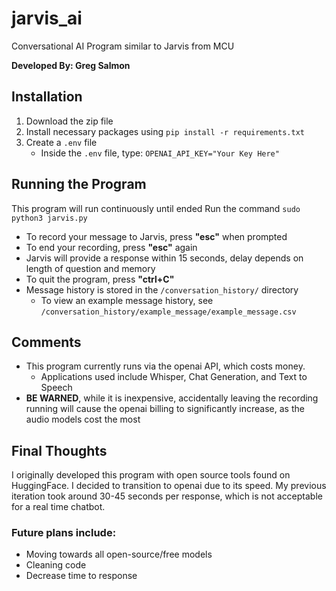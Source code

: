 # jarvis_ai
Conversational AI Program similar to Jarvis from MCU

**Developed By: Greg Salmon**

## Installation
1. Download the zip file
2. Install necessary packages using `pip install -r requirements.txt`
3. Create a `.env` file
    - Inside the `.env` file, type:
    `OPENAI_API_KEY="Your Key Here"`
## Running the Program
This program will run continuously until ended
Run the command `sudo python3 jarvis.py`
- To record your message to Jarvis, press **"esc"** when prompted
- To end your recording, press **"esc"** again
- Jarvis will provide a response within 15 seconds, delay depends on length of question and memory
- To quit the program, press **"ctrl+C"**
- Message history is stored in the `/conversation_history/` directory
    - To view an example message history, see `/conversation_history/example_message/example_message.csv`

## Comments
- This program currently runs via the openai API, which costs money.
    - Applications used include Whisper, Chat Generation, and Text to Speech
- **BE WARNED**, while it is inexpensive, accidentally leaving the recording running will cause the openai billing to significantly increase, as the audio models cost the most

## Final Thoughts
I originally developed this program with open source tools found on HuggingFace. I decided to transition to openai due to its speed. My previous iteration took around 30-45 seconds per response, which is not acceptable for a real time chatbot. 

### Future plans include:
- Moving towards all open-source/free models
- Cleaning code
- Decrease time to response